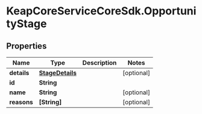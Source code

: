 # KeapCoreServiceCoreSdk.OpportunityStage

## Properties

Name | Type | Description | Notes
------------ | ------------- | ------------- | -------------
**details** | [**StageDetails**](StageDetails.md) |  | [optional] 
**id** | **String** |  | 
**name** | **String** |  | [optional] 
**reasons** | **[String]** |  | [optional] 


